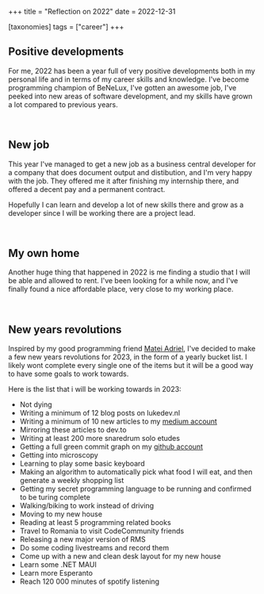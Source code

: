 +++
title = "Reflection on 2022"
date = 2022-12-31

[taxonomies]
tags = ["career"]
+++

## Positive developments
For me, 2022 has been a year full of very positive developments both in my personal
life and in terms of my career skills and knowledge. I've become programming
champion of BeNeLux, I've gotten an awesome job, I've peeked into new areas of
software development, and my skills have grown a lot compared to previous years.

<br />

## New job
This year I've managed to get a new job as a business central developer for a company
that does document output and distibution, and I'm very happy with the job. They offered me
it after finishing my internship there, and offered a decent pay and a permanent contract.

Hopefully I can learn and develop a lot of new skills there and grow as a developer since
I will be working there are a project lead.

<br />

## My own home
Another huge thing that happened in 2022 is me finding a studio that I will be able and allowed
to rent. I've been looking for a while now, and I've finally found a nice affordable place, very 
close to my working place.

<br />

## New years revolutions
Inspired by my good programming friend [Matei Adriel](https://github.com/Mateiadrielrafael),
I've decided to make a few new years revolutions for 2023, in the form of a yearly bucket list. I likely wont complete every single one of the items but it will be a good way to have some goals to work towards.

Here is the list that i will be working towards in 2023:
 - Not dying
 - Writing a minimum of 12 blog posts on lukedev.nl
 - Writing a minimum of 10 new articles to my [medium account](https://medium.com/@lukedev_/)
 - Mirroring these articles to dev.to
 - Writing at least 200 more snaredrum solo etudes
 - Getting a full green commit graph on my [github account](https://github.com/justlucdewit)
 - Getting into microscopy
 - Learning to play some basic keyboard
 - Making an algorithm to automatically pick what food I will eat, and then generate a weekly shopping list
 - Getting my secret programming language to be running and confirmed to be turing complete
 - Walking/biking to work instead of driving
 - Moving to my new house
 - Reading at least 5 programming related books
 - Travel to Romania to visit CodeCommunity friends
 - Releasing a new major version of RMS
 - Do some coding livestreams and record them
 - Come up with a new and clean desk layout for my new house
 - Learn some .NET MAUI
 - Learn more Esperanto
 - Reach 120 000 minutes of spotify listening